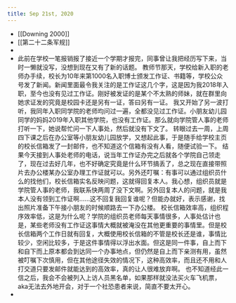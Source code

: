 ```yaml
---
title: Sep 21st, 2020
---
```


- [[Downing 2000]]
- [[第二十二条军规]]
-
- 此前在学校一笔报销报了接近一个学期才报完，同事曾让我把经历写下来，当时一懒就没写，没想到现在又有了新的话题。
  教师节那天，学校给新入职的老师办手续，校长为10年来第1000名入职博士颁发工作证、书籍等，学校公众号发了新闻。新闻里面最令我关注的是工作证这几个字，这是因为我2018年入职，至今也没有见过工作证。刚好被发证的是某个不太熟的师妹，就在群里向她求证发的究竟是校园卡还是另有一证，答曰另有一证。
  我又开始了另一波打听，我同年入职同学院的老师均问过一遍，全都没见过工作证。小朋友幼儿园同学的妈妈2019年入职其他学院，也没有工作证。那么就向学院管人事的老师打听一下，她说帮忙问一下人事处，然后就没有下文了。
  转眼过去一周，上周四下课之后在办公室等小朋友幼儿园放学，又想起此事，于是随手给学校主页的校长信箱发了一封邮件，也不知道这个信箱有没有人看，随便试验一下。
  结果今天接到人事处老师的电话，说当年工作证办完之后就各个学院自己领走了，现在过去好几年，也不好确定究竟是什么环节搞丢了，总之现在直接带照片去办公楼某办公室办理工作证就可以。另外还叮嘱：有事可以通过组织员什么的找他们，校长信箱实名反映问题，这就得回复本人。我心想，组织员就是学院管人事的老师，我联系快两周了没下文啊。另外回复本人的问题，就是我本人没有领到工作证啊……这不回复我回复谁呢？但能办就好，表示感谢，找出照片准备下午接小朋友的时候顺路去一下办公楼。
  校长信箱效率高，组织程序效率低，这是为什么呢？学院的组织员老师每天事情很多，人事处估计也是，某些老师没有工作证这事情大概就被淹没在其他更重要的事情里。但是校长信箱两个工作日就有回复，大概使用校长信箱的不管是校长还是谁，事情比较少，空闲比较多，于是这件事情得以浮出水面。但这是同一件事，自上而下和自下而上原本都会到达同一个办事地点，但仍然是自上而下亲测有用，虽然被叮嘱下次慎用，但在其他途径失效的情况下，这种高效率，而且还不用和人打交道只要发邮件就能达到的高效率，真的让人很难放弃啊。
  也不知道经此一信之后，我会不会被列入上访人员黑名单，如果那样就没法买火车飞机票，aka无法去外地开会，对于一个社恐患者来说，简直不要太开心。
-